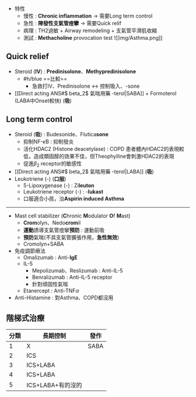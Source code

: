- 特性 
	- 慢性 : **Chronic inflammation** -> 需要Long term control
	- 急性 : **陣發性支氣管痙攣** -> 需要Quick relif
	- 病理 : TH2過敏 + Airway remodeling + 支氣管平滑肌收縮
	- 測試 : **Methacholine** provocation test
![[img/Asthma.png]]
## Quick relief
- Steroid (**IV**) : **Predinisolone**、**Methypredinisolone**
	- #h/blue ==比較== 
		- 急救打IV、Predinisolone <-> 控制吸入、-sone
- [[Direct acting ANS#$ beta_2$ 氣喘用藥 -terol|SABA]] + Formoterol (LABA中Onset較快) (**吸**)
## Long term control
- Steroid (**吸**) : Budesonide、Flutica**sone**
	- 抑制NF-$\kappa$B : 抑制發炎
	- 活化HDAC2 (Histone deacetylase) : COPD 患者體內HDAC2的表現較低，造成類固醇的效果不佳，但Theophylline會刺激HDAC2的表現
	- 促進$\beta_2$ receptor的敏感性
- [[Direct acting ANS#$ beta_2$ 氣喘用藥 -terol|LABA]] (**吸**)
- Leukotriene (-) (**口服**)
	- 5-Lipoxygenase (-) : Zi**leuton**
	- Leukotriene receptor (-) : -**lukast**
	- 口服適合小孩，治**Aspirin induced Asthma**
***
- Mast cell stabilizer (**C**hronic **M**odulator **O**f **M**ast)
	- **Crom**olyn、Nedo**crom**il
	- **運動**誘導支氣管痙攣**預防** : 運動前吸
	- **預防**氣喘(不具支氣管擴張作用，**急性無效**)
	- Cromolyn+SABA
- 免疫調節療法
	- Omalizumab : Anti-**IgE**
	- IL-5
		- Mepolizumab、Reslizumab : Anti-IL-5
		- Benralizumab : Anti-IL-5 receptor
		- 針對頑固性氣喘
	- Etanercept : Anti-TNF$\alpha$
- Anti-Histamine : 對Asthma、COPD都沒用
## 階梯式治療

|分類|長期控制|發作|
|---|---|---|
|1|X|SABA|
|2|ICS   |   |
|3|ICS+LABA|   |
|4|ICS+LABA|   |
|5|ICS+LABA+有的沒的|   |
